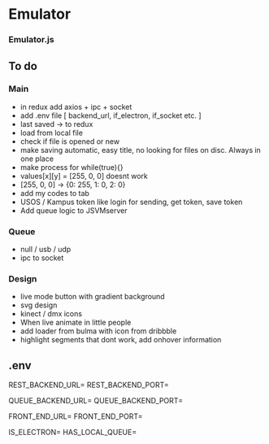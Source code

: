 # Emulator

### Emulator.js
## To do

### Main
- in redux add axios + ipc + socket
- add .env file [ backend_url, if_electron, if_socket etc. ]
- last saved -> to redux
- load from local file 
- check if file is opened or new
- make saving automatic, easy title, no looking for files on disc. Always in one place
- make process for while(true){} 
- values[x][y] = [255, 0, 0] doesnt work
- [255, 0, 0] -> {0: 255, 1: 0, 2: 0}
- add my codes to tab
- USOS / Kampus token like login for sending, get token, save token
- Add queue logic to JSVMserver 

### Queue
- null / usb / udp 
- ipc to socket

### Design
- live mode button with gradient background
- svg design
- kinect / dmx icons
- When live animate in little people
- add loader from bulma with icon from dribbble
- highlight segments that dont work, add onhover information

## .env
REST_BACKEND_URL=
REST_BACKEND_PORT=

QUEUE_BACKEND_URL=
QUEUE_BACKEND_PORT=

FRONT_END_URL=
FRONT_END_PORT=

IS_ELECTRON=
HAS_LOCAL_QUEUE=